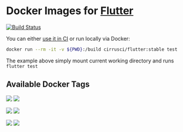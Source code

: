 # Docker Images for [Flutter](https://flutter.dev/) 

[![Build Status](https://api.cirrus-ci.com/github/cirruslabs/docker-images-flutter.svg)](https://cirrus-ci.com/github/cirruslabs/docker-images-flutter)

You can either [use it in CI](https://cirrus-ci.org/examples/#flutter) or run locally via Docker:

```bash
docker run --rm -it -v ${PWD}:/build cirrusci/flutter:stable test
```

The example above simply mount current working directory and runs `flutter test`

## Available Docker Tags

[![](https://images.microbadger.com/badges/version/cirrusci/flutter:stable.svg)](https://microbadger.com/images/cirrusci/flutter:stable) [![](https://images.microbadger.com/badges/image/cirrusci/flutter:stable.svg)](https://microbadger.com/images/cirrusci/flutter:stable)

[![](https://images.microbadger.com/badges/version/cirrusci/flutter:beta.svg)](https://microbadger.com/images/cirrusci/flutter:beta) [![](https://images.microbadger.com/badges/image/cirrusci/flutter:beta.svg)](https://microbadger.com/images/cirrusci/flutter:beta)

[![](https://images.microbadger.com/badges/version/cirrusci/flutter:dev.svg)](https://microbadger.com/images/cirrusci/flutter:dev) [![](https://images.microbadger.com/badges/image/cirrusci/flutter:dev.svg)](https://microbadger.com/images/cirrusci/flutter:dev)